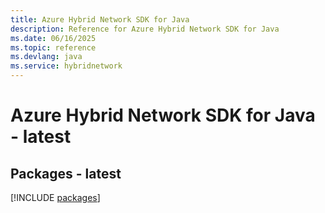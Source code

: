 ```yaml
---
title: Azure Hybrid Network SDK for Java
description: Reference for Azure Hybrid Network SDK for Java
ms.date: 06/16/2025
ms.topic: reference
ms.devlang: java
ms.service: hybridnetwork
---
```

# Azure Hybrid Network SDK for Java - latest
## Packages - latest
[!INCLUDE [packages](hybrid-network-index.md)]